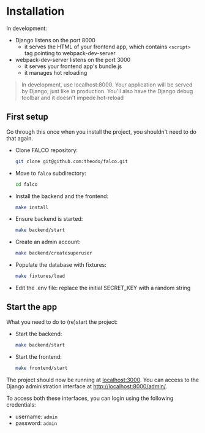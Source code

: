 # Installation

In development:

- Django listens on the port 8000
  - it serves the HTML of your frontend app, which contains `<script>` tag pointing to webpack-dev-server
- webpack-dev-server listens on the port 3000
  - it serves your frontend app's bundle.js
  - it manages hot reloading

> In development, use localhost:8000. Your application will be served by Django, just like in production. You'll also have the Django debug toolbar and it doesn't impede hot-reload

## First setup

Go through this once when you install the project, you shouldn't need to do that again.

- Clone FALCO repository:
  ```bash
  git clone git@github.com:theodo/falco.git
  ```
- Move to `falco` subdirectory:
  ```bash
  cd falco
  ```
- Install the backend and the frontend:
  ```bash
  make install
  ```
- Ensure backend is started:
  ```bash
  make backend/start
  ```
- Create an admin account:
  ```bash
  make backend/createsuperuser
  ```
- Populate the database with fixtures:
  ```bash
  make fixtures/load
  ```
- Edit the .env file: replace the initial SECRET_KEY with a random string

## Start the app

What you need to do to (re)start the project:

- Start the backend:
  ```bash
  make backend/start
  ```
- Start the frontend:

  ```bash
  make frontend/start
  ```

The project should now be running at [localhost:3000](http://localhost:3000). You can access to the Django administration interface at [http://localhost:8000/admin/](http://localhost:8000/admin/).

To access both these interfaces, you can login using the following credentials:

- username: `admin`
- password: `admin`
